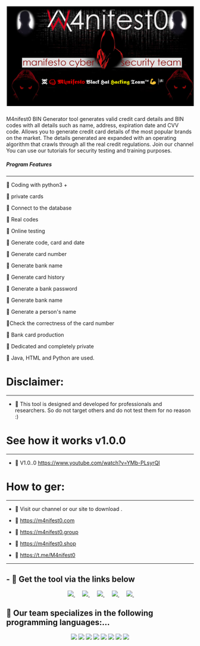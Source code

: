 # ![Locations](https://github.com/M4nifest0/M4nifest0_WhatsApp/blob/master/s.png) 

M4nifest0 BIN Generator tool generates valid credit card details and BIN codes with all details such as name, address, expiration date and CVV code. Allows you to generate credit card details of the most popular brands on the market. The details generated are expanded with an operating algorithm that crawls through all the real credit regulations. Join our channel You can use our tutorials for security testing and training purposes.

##### Program Features
----------------------
📌 Coding with python3 +

📌  private cards

📌 Connect to the database

📌 Real codes

📌 Online testing

📌 Generate code, card and date

📌 Generate card number

📌 Generate bank name

📌 Generate card history

📌 Generate a bank password

📌 Generate bank name

📌 Generate a person's name

📌Check the correctness of the card number

📌 Bank card production

📌 Dedicated and completely private

📌 Java, HTML and Python are used.


# Disclaimer:
----------------------
- 📌 This tool is designed and developed for professionals and researchers. So do not target others and do not test them for no reason :)

# See how it works v1.0.0
----------------------
- 🔞 V1.0..0  https://www.youtube.com/watch?v=YMb-PLsyrQI

# How to ger:
----------------------
- 📌 Visit our channel or our site to download .

- 🔞 https://m4nifest0.com
- 🔞 https://m4nifest0.group
- 🔞 https://m4nifest0.shop
- 🔞 https://t.me/M4nifest0

----------------------

<h2>- 📌 Get the tool via the links below</h2>
<p align="center">	
</a>&nbsp;&nbsp;&nbsp;&nbsp;
	<a href="https://t.me/M4nifest0">
		<img src="https://img.shields.io/badge/Telegram-%23000000.svg?&style=for-the-badge&logo=Telegram&logoColor=white" />
	</a>&nbsp;&nbsp;&nbsp;&nbsp;
	<a href="https://www.instagram.com/_m4nifest0_/">
		<img src="https://img.shields.io/badge/instagram-%23E4405F.svg?&style=for-the-badge&logo=instagram&logoColor=white" />
	</a>&nbsp;&nbsp;&nbsp;&nbsp;
	<a href="https://www.youtube.com/c/hack4lx">
		<img src="https://img.shields.io/badge/youtube-%23FF0000.svg?&style=for-the-badge&logo=youtube&logoColor=white" />
	</a>&nbsp;&nbsp;&nbsp;&nbsp;
	<a href="https://twitter.com/_M4nifest0_">
		<img src="https://img.shields.io/badge/twitter-%231DA1F2.svg?&style=for-the-badge&logo=twitter&logoColor=white" />
	</a>&nbsp;&nbsp;&nbsp;&nbsp;
	<a href="https://m4nifest0.com">
		<img src="https://img.shields.io/badge/WebSite-%234A154B.svg?&style=for-the-badge&logo=slack&logoColor=white" />
	</a>&nbsp;&nbsp;&nbsp;&nbsp;
</p>

<h2>📌 Our team specializes in the following programming languages:...</h2> 
<p align="center">	
	<img src="https://img.shields.io/badge/node.js%20-%2343853D.svg?&style=for-the-badge&logo=node.js&logoColor=white" />
        <img src="https://img.shields.io/badge/python%20-%2314354C.svg?&style=for-the-badge&logo=python&logoColor=white" />
	<img src="https://img.shields.io/badge/c%23%20-%23239120.svg?&style=for-the-badge&logo=c-sharp&logoColor=white" />
	<img src="https://img.shields.io/badge/java-%23ED8B00.svg?&style=for-the-badge&logo=java&logoColor=white" />
	<img src="https://img.shields.io/badge/php-%23777BB4.svg?&style=for-the-badge&logo=php&logoColor=white" />
	<img src="https://img.shields.io/badge/ruby-%23CC342D.svg?&style=for-the-badge&logo=ruby&logoColor=white" />
	<img src="https://img.shields.io/badge/perl-%2339457E.svg?&style=for-the-badge&logo=perl&logoColor=white" />
	<img src="https://img.shields.io/badge/c++%20-%2300599C.svg?&style=for-the-badge&logo=c%2B%2B&logoColor=white" />
</p>
